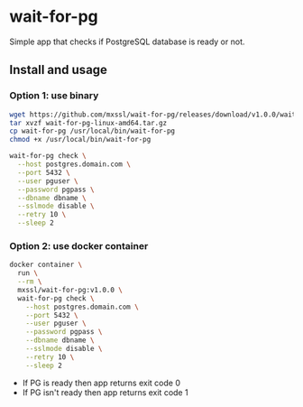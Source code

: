 # wait-for-pg

Simple app that checks if PostgreSQL database is ready or not.

## Install and usage

### Option 1: use binary

```sh
wget https://github.com/mxssl/wait-for-pg/releases/download/v1.0.0/wait-for-pg-linux-amd64.tar.gz
tar xvzf wait-for-pg-linux-amd64.tar.gz
cp wait-for-pg /usr/local/bin/wait-for-pg
chmod +x /usr/local/bin/wait-for-pg

wait-for-pg check \
  --host postgres.domain.com \
  --port 5432 \
  --user pguser \
  --password pgpass \
  --dbname dbname \
  --sslmode disable \
  --retry 10 \
  --sleep 2
```

### Option 2: use docker container

```sh
docker container \
  run \
  --rm \
  mxssl/wait-for-pg:v1.0.0 \
  wait-for-pg check \
    --host postgres.domain.com \
    --port 5432 \
    --user pguser \
    --password pgpass \
    --dbname dbname \
    --sslmode disable \
    --retry 10 \
    --sleep 2
```

- If PG is ready then app returns exit code 0
- If PG isn't ready then app returns exit code 1
